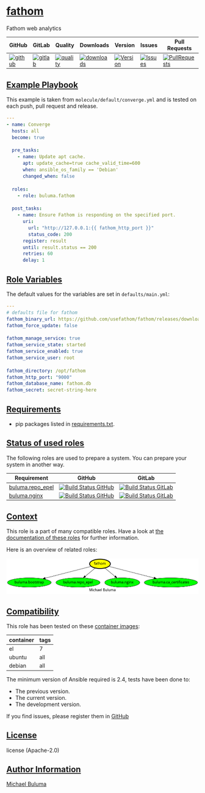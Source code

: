 # [fathom](#fathom)

Fathom web analytics

|GitHub|GitLab|Quality|Downloads|Version|Issues|Pull Requests|
|------|------|-------|---------|-------|------|-------------|
|[![github](https://github.com/buluma/ansible-role-fathom/workflows/Ansible%20Molecule/badge.svg)](https://github.com/buluma/ansible-role-fathom/actions)|[![gitlab](https://gitlab.com/buluma/ansible-role-fathom/badges/master/pipeline.svg)](https://gitlab.com/buluma/ansible-role-fathom)|[![quality](https://img.shields.io/ansible/quality/54560)](https://galaxy.ansible.com/buluma/fathom)|[![downloads](https://img.shields.io/ansible/role/d/54560)](https://galaxy.ansible.com/buluma/fathom)|[![Version](https://img.shields.io/github/release/buluma/ansible-role-fathom.svg)](https://github.com/buluma/ansible-role-fathom/releases/)|[![Issues](https://img.shields.io/github/issues/buluma/ansible-role-fathom.svg)](https://github.com/buluma/ansible-role-fathom/issues/)|[![PullRequests](https://img.shields.io/github/issues-pr-closed-raw/buluma/ansible-role-fathom.svg)](https://github.com/buluma/ansible-role-fathom/pulls/)|

## [Example Playbook](#example-playbook)

This example is taken from `molecule/default/converge.yml` and is tested on each push, pull request and release.
```yaml
---
- name: Converge
  hosts: all
  become: true

  pre_tasks:
    - name: Update apt cache.
      apt: update_cache=true cache_valid_time=600
      when: ansible_os_family == 'Debian'
      changed_when: false

  roles:
    - role: buluma.fathom

  post_tasks:
    - name: Ensure Fathom is responding on the specified port.
      uri:
        url: "http://127.0.0.1:{{ fathom_http_port }}"
        status_code: 200
      register: result
      until: result.status == 200
      retries: 60
      delay: 1
```


## [Role Variables](#role-variables)

The default values for the variables are set in `defaults/main.yml`:
```yaml
---
# defaults file for fathom
fathom_binary_url: https://github.com/usefathom/fathom/releases/download/v1.2.1/fathom_1.2.1_linux_amd64.tar.gz
fathom_force_update: false

fathom_manage_service: true
fathom_service_state: started
fathom_service_enabled: true
fathom_service_user: root

fathom_directory: /opt/fathom
fathom_http_port: "9000"
fathom_database_name: fathom.db
fathom_secret: secret-string-here
```

## [Requirements](#requirements)

- pip packages listed in [requirements.txt](https://github.com/buluma/ansible-role-fathom/blob/main/requirements.txt).

## [Status of used roles](#status-of-requirements)

The following roles are used to prepare a system. You can prepare your system in another way.

| Requirement | GitHub | GitLab |
|-------------|--------|--------|
|[buluma.repo_epel](https://galaxy.ansible.com/buluma/repo_epel)|[![Build Status GitHub](https://github.com/buluma/ansible-role-repo_epel/workflows/Ansible%20Molecule/badge.svg)](https://github.com/buluma/ansible-role-repo_epel/actions)|[![Build Status GitLab ](https://gitlab.com/buluma/ansible-role-repo_epel/badges/master/pipeline.svg)](https://gitlab.com/buluma/ansible-role-repo_epel)|
|[buluma.nginx](https://galaxy.ansible.com/buluma/buluma.nginx)|[![Build Status GitHub](https://github.com/buluma/buluma.nginx/workflows/Ansible%20Molecule/badge.svg)](https://github.com/buluma/buluma.nginx/actions)|[![Build Status GitLab ](https://gitlab.com/buluma/buluma.nginx/badges/master/pipeline.svg)](https://gitlab.com/buluma/buluma.nginx)|

## [Context](#context)

This role is a part of many compatible roles. Have a look at [the documentation of these roles](https://buluma.co.ke/) for further information.

Here is an overview of related roles:

![dependencies](https://raw.githubusercontent.com/buluma/ansible-role-fathom/png/requirements.png "Dependencies")

## [Compatibility](#compatibility)

This role has been tested on these [container images](https://hub.docker.com/u/buluma):

|container|tags|
|---------|----|
|el|7|
|ubuntu|all|
|debian|all|

The minimum version of Ansible required is 2.4, tests have been done to:

- The previous version.
- The current version.
- The development version.



If you find issues, please register them in [GitHub](https://github.com/buluma/ansible-role-fathom/issues)

## [License](#license)

license (Apache-2.0)

## [Author Information](#author-information)

[Michael Buluma](https://buluma.github.io/)
